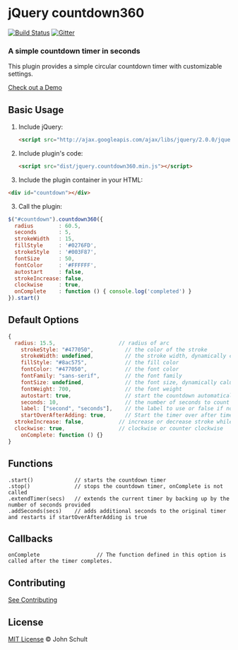 # jQuery countdown360

[![Build Status](https://travis-ci.org/johnschult/jquery.countdown360.svg)](https://travis-ci.org/johnschult/jquery.countdown360)
[![Gitter](https://badges.gitter.im/Join%20Chat.svg)](https://gitter.im/johnschult/jquery.countdown360?utm_source=badge&utm_medium=badge&utm_campaign=pr-badge)

### A simple countdown timer in seconds

This plugin provides a simple circular countdown timer with customizable settings.

[Check out a Demo](http://jsfiddle.net/johnschult/gs3WY/)

## Basic Usage

1. Include jQuery:

	```html
	<script src="http://ajax.googleapis.com/ajax/libs/jquery/2.0.0/jquery.min.js"></script>
	```

2. Include plugin's code:

	```html
	<script src="dist/jquery.countdown360.min.js"></script>
	```

3. Include the plugin container in your HTML:

  ```html
  <div id="countdown"></div>
  ```

3. Call the plugin:

  ```javascript
  $("#countdown").countdown360({
    radius        : 60.5,
    seconds       : 5,
    strokeWidth   : 15,
    fillStyle     : '#0276FD',
    strokeStyle   : '#003F87',
    fontSize      : 50,
    fontColor     : '#FFFFFF',
    autostart     : false,
    strokeIncrease: false,
    clockwise     : true,
    onComplete    : function () { console.log('completed') }
  }).start()
  ```

## Default Options

```javascript
{
  radius: 15.5,                    // radius of arc
	strokeStyle: "#477050",          // the color of the stroke
	strokeWidth: undefined,          // the stroke width, dynamically calulated if omitted in options
	fillStyle: "#8ac575",            // the fill color
	fontColor: "#477050",            // the font color
	fontFamily: "sans-serif",        // the font family
	fontSize: undefined,             // the font size, dynamically calulated if omitted in options
	fontWeight: 700,                 // the font weight
	autostart: true,                 // start the countdown automatically
	seconds: 10,                     // the number of seconds to count down
	label: ["second", "seconds"],    // the label to use or false if none, first is singular form, second is plural
	startOverAfterAdding: true,      // Start the timer over after time is added with addSeconds
  strokeIncrease: false,           // increase or decrease stroke while count down
  clockwise: true,                 // clockwise or counter clockwise
	onComplete: function () {}
}
```

## Functions

```
.start()             // starts the countdown timer
.stop()              // stops the countdown timer, onComplete is not called
.extendTimer(secs)   // extends the current timer by backing up by the number of seconds provided
.addSeconds(secs)    // adds additional seconds to the original timer and restarts if startOverAfterAdding is true
```

## Callbacks

```
onComplete					// The function defined in this option is called after the timer completes.
```

## Contributing

[See Contributing](https://github.com/johnschult/jquery.countdown360/blob/master/CONTRIBUTING.md)

## License

[MIT License](http://johnschult.mit-license.org/) © John Schult
